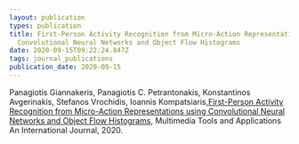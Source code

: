 ```yaml
---
layout: publication
types: publication
title: First-Person Activity Recognition from Micro-Action Representations using
  Convolutional Neural Networks and Object Flow Histograms
date: 2020-09-15T09:22:24.847Z
tags: journal_publications
publication_date: 2020-09-15
---
```

Panagiotis Giannakeris, Panagiotis C. Petrantonakis, Konstantinos Avgerinakis, Stefanos Vrochidis, Ioannis Kompatsiaris,[First-Person Activity Recognition from Micro-Action Representations using Convolutional Neural Networks and Object Flow Histograms](https://zenodo.org/record/4030352#.X2CHG8BS9PY), Multimedia Tools and Applications An International Journal, 2020.